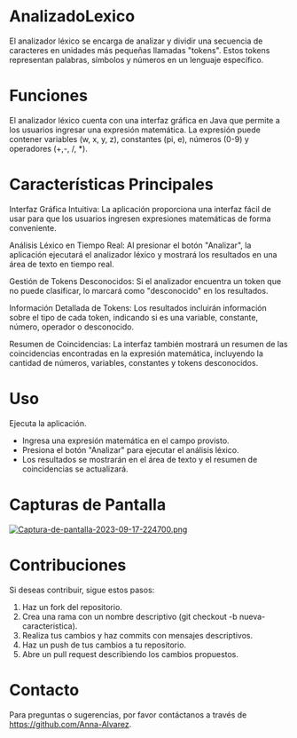 # AnalizadoLexico
El analizador léxico se encarga de analizar y dividir una secuencia de caracteres en unidades más pequeñas llamadas "tokens". Estos tokens representan palabras, símbolos y números en un lenguaje específico.

# Funciones
El analizador léxico cuenta con una interfaz gráfica en Java que permite a los usuarios ingresar una expresión matemática. La expresión puede contener variables (w, x, y, z), constantes (pi, e), números (0-9) y operadores (+,-, /, *).

# Características Principales
Interfaz Gráfica Intuitiva: La aplicación proporciona una interfaz fácil de usar para que los usuarios ingresen expresiones matemáticas de forma conveniente.

Análisis Léxico en Tiempo Real: Al presionar el botón "Analizar", la aplicación ejecutará el analizador léxico y mostrará los resultados en una área de texto en tiempo real.

Gestión de Tokens Desconocidos: Si el analizador encuentra un token que no puede clasificar, lo marcará como "desconocido" en los resultados.

Información Detallada de Tokens: Los resultados incluirán información sobre el tipo de cada token, indicando si es una variable, constante, número, operador o desconocido.

Resumen de Coincidencias: La interfaz también mostrará un resumen de las coincidencias encontradas en la expresión matemática, incluyendo la cantidad de números, variables, constantes y tokens desconocidos.

# Uso
Ejecuta la aplicación.
- Ingresa una expresión matemática en el campo provisto.
- Presiona el botón "Analizar" para ejecutar el análisis léxico.
- Los resultados se mostrarán en el área de texto y el resumen de coincidencias se actualizará.
  
# Capturas de Pantalla
[![Captura-de-pantalla-2023-09-17-224700.png](https://i.postimg.cc/fR9MDMbn/Captura-de-pantalla-2023-09-17-224700.png)](https://postimg.cc/gxmCKFRN)

# Contribuciones
Si deseas contribuir, sigue estos pasos:

1. Haz un fork del repositorio.
2. Crea una rama con un nombre descriptivo (git checkout -b nueva-caracteristica).
3. Realiza tus cambios y haz commits con mensajes descriptivos.
4. Haz un push de tus cambios a tu repositorio.
5. Abre un pull request describiendo los cambios propuestos.

# Contacto
Para preguntas o sugerencias, por favor contáctanos a través de https://github.com/Anna-Alvarez.
